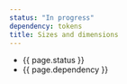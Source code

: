 ```yaml
---
status: "In progress"
dependency: tokens
title: Sizes and dimensions
---
```


- {{ page.status }}
- {{ page.dependency }}